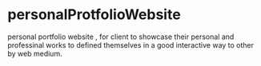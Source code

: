 # personalProtfolioWebsite
personal portfolio website , for client to showcase their personal and professinal works to defined themselves in a good interactive way to other by web medium.
